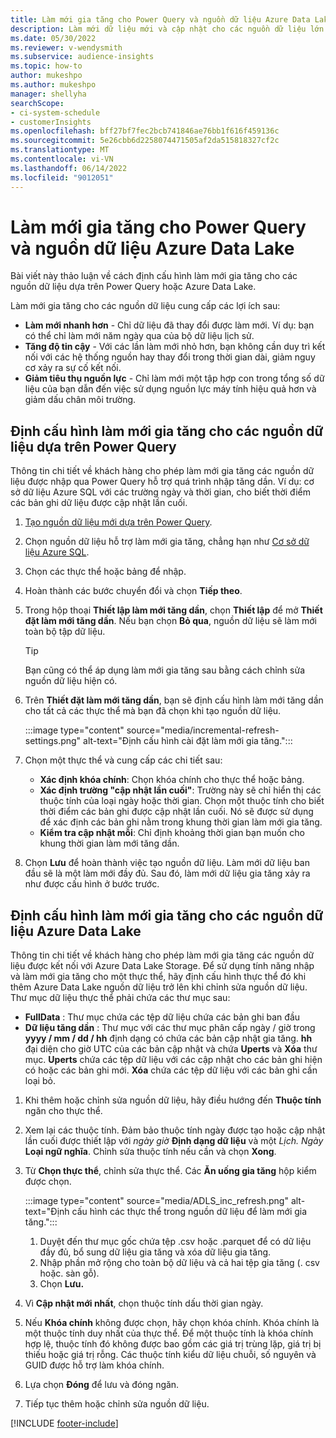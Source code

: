 ```yaml
---
title: Làm mới gia tăng cho Power Query và nguồn dữ liệu Azure Data Lake
description: Làm mới dữ liệu mới và cập nhật cho các nguồn dữ liệu lớn dựa trên Power Query hoặc các nguồn dữ liệu hồ dữ liệu Azure.
ms.date: 05/30/2022
ms.reviewer: v-wendysmith
ms.subservice: audience-insights
ms.topic: how-to
author: mukeshpo
ms.author: mukeshpo
manager: shellyha
searchScope:
- ci-system-schedule
- customerInsights
ms.openlocfilehash: bff27bf7fec2bcb741846ae76bb1f616f459136c
ms.sourcegitcommit: 5e26cbb6d2258074471505af2da515818327cf2c
ms.translationtype: MT
ms.contentlocale: vi-VN
ms.lasthandoff: 06/14/2022
ms.locfileid: "9012051"
---
```

# <a name="incremental-refresh-for-power-query-and-azure-data-lake-data-sources"></a>Làm mới gia tăng cho Power Query và nguồn dữ liệu Azure Data Lake

Bài viết này thảo luận về cách định cấu hình làm mới gia tăng cho các nguồn dữ liệu dựa trên Power Query hoặc Azure Data Lake.

Làm mới gia tăng cho các nguồn dữ liệu cung cấp các lợi ích sau:

- **Làm mới nhanh hơn** - Chỉ dữ liệu đã thay đổi được làm mới. Ví dụ: bạn có thể chỉ làm mới năm ngày qua của bộ dữ liệu lịch sử.
- **Tăng độ tin cậy** - Với các lần làm mới nhỏ hơn, bạn không cần duy trì kết nối với các hệ thống nguồn hay thay đổi trong thời gian dài, giảm nguy cơ xảy ra sự cố kết nối.
- **Giảm tiêu thụ nguồn lực** - Chỉ làm mới một tập hợp con trong tổng số dữ liệu của bạn dẫn đến việc sử dụng nguồn lực máy tính hiệu quả hơn và giảm dấu chân môi trường.

## <a name="configure-incremental-refresh-for-data-sources-based-on-power-query"></a>Định cấu hình làm mới gia tăng cho các nguồn dữ liệu dựa trên Power Query

Thông tin chi tiết về khách hàng cho phép làm mới gia tăng các nguồn dữ liệu được nhập qua Power Query hỗ trợ quá trình nhập tăng dần. Ví dụ: cơ sở dữ liệu Azure SQL với các trường ngày và thời gian, cho biết thời điểm các bản ghi dữ liệu được cập nhật lần cuối.

1. [Tạo nguồn dữ liệu mới dựa trên Power Query](connect-power-query.md).

1. Chọn nguồn dữ liệu hỗ trợ làm mới gia tăng, chẳng hạn như [Cơ sở dữ liệu Azure SQL](/power-query/connectors/azuresqldatabase).

1. Chọn các thực thể hoặc bảng để nhập.

1. Hoàn thành các bước chuyển đổi và chọn **Tiếp theo**.

1. Trong hộp thoại **Thiết lập làm mới tăng dần**, chọn **Thiết lập** để mở **Thiết đặt làm mới tăng dần**. Nếu bạn chọn **Bỏ qua**, nguồn dữ liệu sẽ làm mới toàn bộ tập dữ liệu.
   > [!TIP]
   > Bạn cũng có thể áp dụng làm mới gia tăng sau bằng cách chỉnh sửa nguồn dữ liệu hiện có.

1. Trên **Thiết đặt làm mới tăng dần**, bạn sẽ định cấu hình làm mới tăng dần cho tất cả các thực thể mà bạn đã chọn khi tạo nguồn dữ liệu.

   :::image type="content" source="media/incremental-refresh-settings.png" alt-text="Định cấu hình cài đặt làm mới gia tăng.":::

1. Chọn một thực thể và cung cấp các chi tiết sau:

   - **Xác định khóa chính**: Chọn khóa chính cho thực thể hoặc bảng.
   - **Xác định trường "cập nhật lần cuối"**: Trường này sẽ chỉ hiển thị các thuộc tính của loại ngày hoặc thời gian. Chọn một thuộc tính cho biết thời điểm các bản ghi được cập nhật lần cuối. Nó sẽ được sử dụng để xác định các bản ghi nằm trong khung thời gian làm mới gia tăng.
   - **Kiểm tra cập nhật mỗi**: Chỉ định khoảng thời gian bạn muốn cho khung thời gian làm mới tăng dần.

1. Chọn **Lưu** để hoàn thành việc tạo nguồn dữ liệu. Làm mới dữ liệu ban đầu sẽ là một làm mới đầy đủ. Sau đó, làm mới dữ liệu gia tăng xảy ra như được cấu hình ở bước trước.

## <a name="configure-incremental-refresh-for-azure-data-lake-data-sources"></a>Định cấu hình làm mới gia tăng cho các nguồn dữ liệu Azure Data Lake

Thông tin chi tiết về khách hàng cho phép làm mới gia tăng các nguồn dữ liệu được kết nối với Azure Data Lake Storage. Để sử dụng tính năng nhập và làm mới gia tăng cho một thực thể, hãy định cấu hình thực thể đó khi thêm Azure Data Lake nguồn dữ liệu trở lên khi chỉnh sửa nguồn dữ liệu. Thư mục dữ liệu thực thể phải chứa các thư mục sau:

- **FullData** : Thư mục chứa các tệp dữ liệu chứa các bản ghi ban đầu
- **Dữ liệu tăng dần** : Thư mục với các thư mục phân cấp ngày / giờ trong **yyyy / mm / dd / hh** định dạng có chứa các bản cập nhật gia tăng. **hh** đại diện cho giờ UTC của các bản cập nhật và chứa **Uperts** và **Xóa** thư mục. **Uperts** chứa các tệp dữ liệu với các cập nhật cho các bản ghi hiện có hoặc các bản ghi mới. **Xóa** chứa các tệp dữ liệu với các bản ghi cần loại bỏ.

1. Khi thêm hoặc chỉnh sửa nguồn dữ liệu, hãy điều hướng đến **Thuộc tính** ngăn cho thực thể.

1. Xem lại các thuộc tính. Đảm bảo thuộc tính ngày được tạo hoặc cập nhật lần cuối được thiết lập với *ngày giờ* **Định dạng dữ liệu** và một *Lịch. Ngày* **Loại ngữ nghĩa**. Chỉnh sửa thuộc tính nếu cần và chọn **Xong**.

1. Từ **Chọn thực thể**, chỉnh sửa thực thể. Các **Ăn uống gia tăng** hộp kiểm được chọn.

   :::image type="content" source="media/ADLS_inc_refresh.png" alt-text="Định cấu hình các thực thể trong nguồn dữ liệu để làm mới gia tăng.":::

   1. Duyệt đến thư mục gốc chứa tệp .csv hoặc .parquet để có dữ liệu đầy đủ, bổ sung dữ liệu gia tăng và xóa dữ liệu gia tăng.
   1. Nhập phần mở rộng cho toàn bộ dữ liệu và cả hai tệp gia tăng (\. csv hoặc\. sàn gỗ).
   1. Chọn **Lưu.**

1. Vì **Cập nhật mới nhất**, chọn thuộc tính dấu thời gian ngày.

1. Nếu **Khóa chính** không được chọn, hãy chọn khóa chính. Khóa chính là một thuộc tính duy nhất của thực thể. Để một thuộc tính là khóa chính hợp lệ, thuộc tính đó không được bao gồm các giá trị trùng lặp, giá trị bị thiếu hoặc giá trị rỗng. Các thuộc tính kiểu dữ liệu chuỗi, số nguyên và GUID được hỗ trợ làm khóa chính.

1. Lựa chọn **Đóng** để lưu và đóng ngăn.

1. Tiếp tục thêm hoặc chỉnh sửa nguồn dữ liệu.

[!INCLUDE [footer-include](includes/footer-banner.md)]
